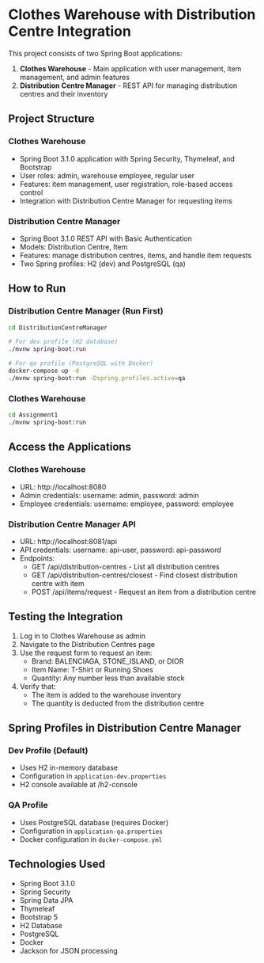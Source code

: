 # Clothes Warehouse with Distribution Centre Integration

This project consists of two Spring Boot applications:
1. **Clothes Warehouse** - Main application with user management, item management, and admin features
2. **Distribution Centre Manager** - REST API for managing distribution centres and their inventory

## Project Structure

### Clothes Warehouse
- Spring Boot 3.1.0 application with Spring Security, Thymeleaf, and Bootstrap
- User roles: admin, warehouse employee, regular user
- Features: item management, user registration, role-based access control
- Integration with Distribution Centre Manager for requesting items

### Distribution Centre Manager
- Spring Boot 3.1.0 REST API with Basic Authentication
- Models: Distribution Centre, Item
- Features: manage distribution centres, items, and handle item requests
- Two Spring profiles: H2 (dev) and PostgreSQL (qa)

## How to Run

### Distribution Centre Manager (Run First)
```bash
cd DistributionCentreManager

# For dev profile (H2 database)
./mvnw spring-boot:run

# For qa profile (PostgreSQL with Docker)
docker-compose up -d
./mvnw spring-boot:run -Dspring.profiles.active=qa
```

### Clothes Warehouse
```bash
cd Assignment1
./mvnw spring-boot:run
```

## Access the Applications

### Clothes Warehouse
- URL: http://localhost:8080
- Admin credentials: username: admin, password: admin
- Employee credentials: username: employee, password: employee

### Distribution Centre Manager API
- URL: http://localhost:8081/api
- API credentials: username: api-user, password: api-password
- Endpoints:
  - GET /api/distribution-centres - List all distribution centres
  - GET /api/distribution-centres/closest - Find closest distribution centre with item
  - POST /api/items/request - Request an item from a distribution centre

## Testing the Integration

1. Log in to Clothes Warehouse as admin
2. Navigate to the Distribution Centres page
3. Use the request form to request an item:
   - Brand: BALENCIAGA, STONE_ISLAND, or DIOR
   - Item Name: T-Shirt or Running Shoes
   - Quantity: Any number less than available stock
4. Verify that:
   - The item is added to the warehouse inventory
   - The quantity is deducted from the distribution centre

## Spring Profiles in Distribution Centre Manager

### Dev Profile (Default)
- Uses H2 in-memory database
- Configuration in `application-dev.properties`
- H2 console available at /h2-console

### QA Profile
- Uses PostgreSQL database (requires Docker)
- Configuration in `application-qa.properties`
- Docker configuration in `docker-compose.yml`

## Technologies Used

- Spring Boot 3.1.0
- Spring Security
- Spring Data JPA
- Thymeleaf
- Bootstrap 5
- H2 Database
- PostgreSQL
- Docker
- Jackson for JSON processing

